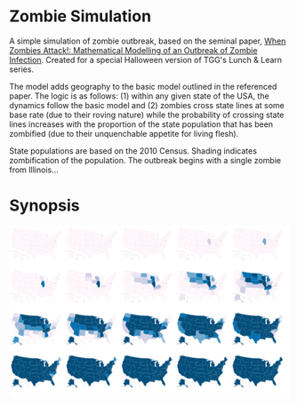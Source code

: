 Zombie Simulation
==========

A simple simulation of zombie outbreak, based on the seminal paper, [When Zombies Attack!: Mathematical Modelling of an Outbreak of Zombie Infection](http://mysite.science.uottawa.ca/rsmith43/Zombies.pdf). Created for a special Halloween version of TGG's Lunch & Learn series.

The model adds geography to the basic model outlined in the referenced paper. The logic is as follows: (1) within any given state of the USA, the dynamics follow the basic model and (2) zombies cross state lines at some base rate (due to their roving nature) while the probability of crossing state lines increases with the proportion of the state population that has been zombified (due to their unquenchable appetite for living flesh).

State populations are based on the 2010 Census. Shading indicates zombification of the population. The outbreak begins with a single zombie from Illinois...

# Synopsis

![](outbreak/screenshot.png)

